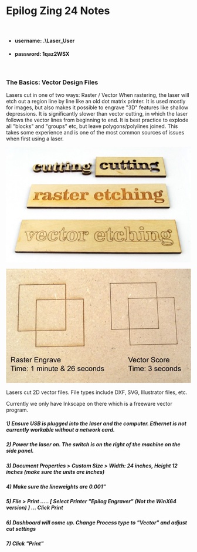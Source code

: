 # Epilog Zing 24 Notes

&nbsp;
&nbsp;

* #### username:     .\Laser_User
* #### password:     1qaz2WSX

&nbsp;
&nbsp;

### The Basics: Vector Design Files

Lasers cut in one of two ways: Raster / Vector
When rastering, the laser will etch out a region line by line like an old dot matrix printer. It is used mostly for images, but also makes it possible to engrave "3D" features like shallow depressions. It is significantly slower than vector cutting, in which the laser follows the vector lines from beginning to end. It is best practice to explode all "blocks" and "groups" etc, but leave polygons/polylines joined. This takes some experience and is one of the most common sources of issues when first using a laser.

![alt text](https://github.com/drewhamiltonasdf/machine-shop-2020/blob/main/images/readme-images/title-cutting-raster-vector1-540x338.jpg?raw=true) 

![alt text](https://github.com/drewhamiltonasdf/machine-shop-2020/blob/main/images/readme-images/rastervector.JPG?raw=true) 

Lasers cut 2D vector files. File types include DXF, SVG, Illustrator files, etc. 

Currently we only have Inkscape on there which is a freeware vector program.




##### 1) Ensure USB is plugged into the laser and the computer. Ethernet is not currently workable without a network card.
##### 2) Power the laser on. The switch is on the right of the machine on the side panel.
##### 3) Document Properties > Custom Size > Width: 24 inches, Height 12 inches    (make sure the units are inches)
##### 4) Make sure the lineweights are 0.001"
##### 5) File > Print .....     [ Select Printer "Epilog Engraver" (Not the WinX64 version) ]  ... Click Print
##### 6) Dashboard will come up. Change Process type to "Vector" and adjust cut settings
##### 7) Click "Print"
